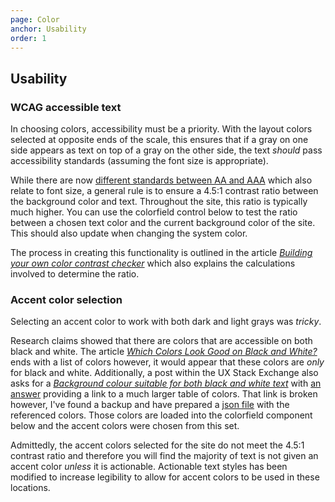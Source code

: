 ```yaml
---
page: Color
anchor: Usability
order: 1
---
```


## Usability

### WCAG accessible text
In choosing colors, accessibility must be a priority. With the layout colors selected at opposite ends of the scale, this ensures that if a gray on one side appears as text on top of a gray on the other side, the text _should_ pass accessibility standards (assuming the font size is appropriate).

While there are now [different standards between AA and AAA](https://www.w3.org/TR/WCAG21/#contrast-minimum) which also relate to font size, a general rule is to ensure a 4.5:1 contrast ratio between the background color and text. Throughout the site, this ratio is typically much higher. You can use the colorfield control below to test the ratio between a chosen text color and the current background color of the site. This should also update when changing the system color.

<a11y-color></a11y-color>

The process in creating this functionality is outlined in the article _[Building your own color contrast checker](https://dev.to/alvaromontoro/building-your-own-color-contrast-checker-4j7o)_ which also explains the calculations involved to determine the ratio.

### Accent color selection
Selecting an accent color to work with both dark and light grays was _tricky_.

Research claims showed that there are colors that are accessible on both black and white. The article _[Which Colors Look Good on Black and White?](https://dev.to/finnhvman/which-colors-look-good-on-black-and-white-2pe6)_ ends with a list of colors however, it would appear that these colors are _only_ for black and white. Additionally, a post within the UX Stack Exchange also asks for a _[Background colour suitable for both black and white text](https://ux.stackexchange.com/questions/73763/background-colour-suitable-for-both-black-and-white-text)_ with [an answer](https://ux.stackexchange.com/questions/73763/background-colour-suitable-for-both-black-and-white-text) providing a link to a much larger table of colors. That link is broken however, I've found a backup and have prepared a [json file](json/a11yColorsOnBlackAndWhite.json) with the referenced colors. Those colors are loaded into the colorfield component below and the accent colors were chosen from this set.

<closest-color></closest-color>

Admittedly, the accent colors selected for the site do not meet the 4.5:1 contrast ratio and therefore you will find the majority of text is not given an accent color _unless_ it is actionable. Actionable text styles has been modified to increase legibility to allow for accent colors to be used in these locations.
